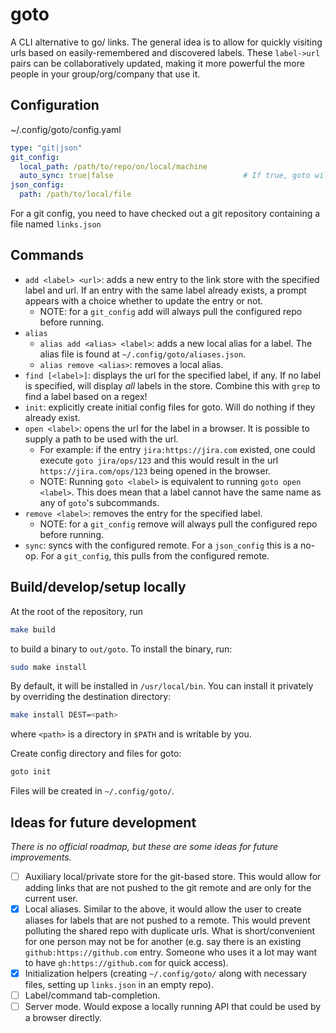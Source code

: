 # goto

A CLI alternative to go/ links. The general idea is to allow for quickly visiting urls based on easily-remembered and discovered labels.
These `label->url` pairs can be collaboratively updated, making it more powerful the more people in your group/org/company that use it.

## Configuration

~/.config/goto/config.yaml

```yaml
type: "git|json"
git_config:
  local_path: /path/to/repo/on/local/machine
  auto_sync: true|false                             # If true, goto will pull on every operation instead of only on add/remove
json_config:
  path: /path/to/local/file
```

For a git config, you need to have checked out a git repository containing a file named `links.json`

## Commands

- `add <label> <url>`: adds a new entry to the link store with the specified label and url. If an entry with the same label already exists,
  a prompt appears with a choice whether to update the entry or not.
  - NOTE: for a `git_config` add will always pull the configured repo before running.
- `alias`
  - `alias add <alias> <label>`: adds a new local alias for a label. The alias file is found at `~/.config/goto/aliases.json`.
  - `alias remove <alias>`: removes a local alias.
- `find [<label>]`: displays the url for the specified label, if any. If no label is specified, will display *all* labels in the store. 
  Combine this with `grep` to find a label based on a regex!
- `init`: explicitly create initial config files for goto. Will do nothing if they already exist.
- `open <label>`: opens the url for the label in a browser. It is possible to supply a path to be used with the url.
  - For example: if the entry `jira:https://jira.com` existed, one could execute `goto jira/ops/123` and this would result in the url
    `https://jira.com/ops/123` being opened in the browser.
  - NOTE: Running `goto <label>` is equivalent to running `goto open <label>`. This does mean that a label cannot have the same name as any of `goto`'s subcommands.
- `remove <label>`: removes the entry for the specified label.
  - NOTE: for a `git_config` remove will always pull the configured repo before running.
- `sync`: syncs with the configured remote. For a `json_config` this is a no-op. For a `git_config`, this pulls from the configured remote.

## Build/develop/setup locally

At the root of the repository, run

```bash
make build
```

to build a binary to `out/goto`.  To install the binary, run:

```bash
sudo make install
```

By default, it will be installed in `/usr/local/bin`. You can install it privately by overriding the destination directory:

```bash
make install DEST=<path>
 ```

 where `<path>` is a directory in `$PATH` and is writable by you.

Create config directory and files for goto:

```bash
goto init
```

Files will be created in `~/.config/goto/`.

## Ideas for future development

*There is no official roadmap, but these are some ideas for future improvements.*

- [ ] Auxiliary local/private store for the git-based store. This would allow for adding links that are not pushed to the git remote and
  are only for the current user.
- [X] Local aliases. Similar to the above, it would allow the user to create aliases for labels that are not pushed to a remote. This would prevent polluting the shared repo with duplicate urls. What is short/convenient for one person may not be for another
  (e.g. say there is an existing `github:https://github.com` entry. Someone who uses it a lot may want to have 
  `gh:https://github.com` for quick access).
- [X] Initialization helpers (creating `~/.config/goto/` along with necessary files, setting up `links.json` in an empty repo).
- [ ] Label/command tab-completion.
- [ ] Server mode. Would expose a locally running API that could be used by a browser directly.
